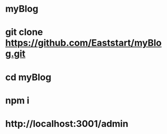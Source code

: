 # myBlog
# git clone https://github.com/Eaststart/myBlog.git
# cd myBlog
# npm i
# http://localhost:3001/admin

